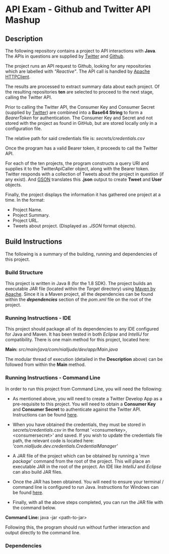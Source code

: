 # API Exam - Github and Twitter API Mashup

## Description

The following repository contains a project to API interactions with **Java**. The APIs in questions are supplied by [Twitter](api.twitter.com) and [Github](api.github.com).

The project runs an API request to Github, looking for any repositories which are labelled with _"Reactive"_.
The API call is handled by [Apache HTTPClient](https://hc.apache.org/httpcomponents-client-ga/).

The results are processed to extract summary data about each project.
Of the resulting repositories **ten** are selected to proceed to the next stage, calling the Twitter API.

Prior to calling the Twitter API, the Consumer Key and Consumer Secret (supplied by [Twitter](https://developer.twitter/com)) are combined into a **Base64 String** to form a _BearerToken_ for authentication.
The Consumer Key and Secret and not stored with the project as found in GitHub, but are stored locally only in a configuration file.

The relative path for said credentials file is: _secrets/credentials.csv_

Once the program has a valid Bearer token, it proceeds to call the Twitter API.

For each of the ten projects, the program constructs a query URI and supplies it to the TwitterApiCaller object, along with the Bearer token.
Twitter responds with a collection of Tweets about the project in question (if any exist).
And [GSON](https://github.com/google/gson) translates this __.json__ output to create __Tweet__ and __User__ objects.

Finally, the project displays the information it has gathered one project at a time. In the format:

- Project Name.
- Project Summary.
- Project URL.
- Tweets about project. (Displayed as _.JSON_ format objects).

## Build Instructions

The following is a summary of the building, running and dependencies of this project.

### Build Structure

This project is written in Java 8 (for the 1.8 SDK).
The project builds an executable JAR file (located within the _Target_ directory) using [Maven by Apache](https://maven.apache.org/).
Since it is a Maven project, all the dependencies can be found within the __*dependencies*__ section of the _pom.xml_ file on the root of the project.

### Running Instructions - IDE

This project should package all of its dependencies to any IDE configured for Java and Maven.
It has been tested in both *Eclipse* and *IntelliJ* for compatibility.
There is one main method for this project, located here:

__Main:__ _src/main/java/com/nialljude/dev/app/Main.java_

The modular thread of execution (detailed in the __Description__ above) can be followed from within the __Main__ method.

### Running Instructions - Command Line

In order to run this project from Command Line, you will need the following:

- As mentioned above, you will need to create a Twitter Develop App as a pre-requisite to this project.
You will need to obtain a __Consumer Key__ and __Consumer Secret__ to authenticate against the Twitter API.
Instructions can be found [here](https://developer.twitter.com/en/docs/basics/authentication/guides/access-tokens).

- When you have obtained the credentials, they must be stored in _secrets/credentials.csv_ in the format '\<consumerkey>,\<consumersecret>' and saved.
If you wish to update the credentials file path, the relevant code is located here: _'com.nialljude.dev.credentials.CredentialManager'_

- A JAR file of the project which can be obtained by running a '_mvn package_' command from the root of the project.
This will place an executable JAR in the root of the project. An IDE like _IntelliJ_ and _Eclipse_ can also build JAR files.

- Once the JAR has been obtained. You will need to ensure your terminal / command line is configured to run Java.
Instructions for Windows can be found [here](https://introcs.cs.princeton.edu/java/15inout/windows-cmd.html).

- Finally, with all the above steps completed, you can run the JAR file with the command below.

__Command Line:__ java -jar \<path-to-jar>

Following this, the program should run without further interaction and output directly to the command line.

### Dependencies